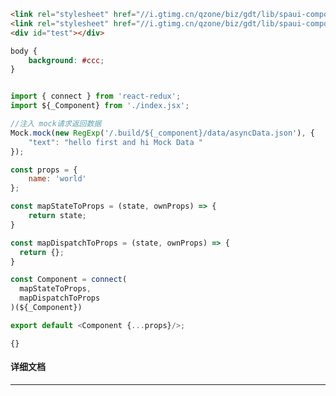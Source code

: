 ﻿```html
<link rel="stylesheet" href="//i.gtimg.cn/qzone/biz/gdt/lib/spaui-components/reset/0.1.1/spaui-base.css?max_age=31536000"/>
<link rel="stylesheet" href="//i.gtimg.cn/qzone/biz/gdt/lib/spaui-components/spaui-table/0.1.99/spaui-table.css?max_age=31536000"/>
<div id="test"></div>
```

```css
body {
    background: #ccc;
}
```

```javascript

import { connect } from 'react-redux';
import ${_Component} from './index.jsx';

//注入 mock请求返回数据
Mock.mock(new RegExp('/.build/${_component}/data/asyncData.json'), {
    "text": "hello first and hi Mock Data "
});

const props = {
    name: 'world'
};

const mapStateToProps = (state, ownProps) => {
    return state;
}

const mapDispatchToProps = (state, ownProps) => {
  return {};
}

const Component = connect(
  mapStateToProps,
  mapDispatchToProps
)(${_Component})

export default <Component {...props}/>;

```

```webpack-config
{}
```

#### 详细文档
---